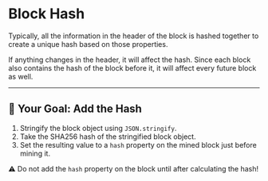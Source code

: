 # Block Hash

Typically, all the information in the header of the block is hashed together to create a unique hash based on those properties.

If anything changes in the header, it will affect the hash. Since each block also contains the hash of the block before it, it will affect every future block as well.

---

## 🏁 Your Goal: Add the Hash

1. Stringify the block object using `JSON.stringify`.
2. Take the SHA256 hash of the stringified block object.
3. Set the resulting value to a `hash` property on the mined block just before mining it.

⚠️ Do not add the `hash` property on the block until after calculating the hash!
